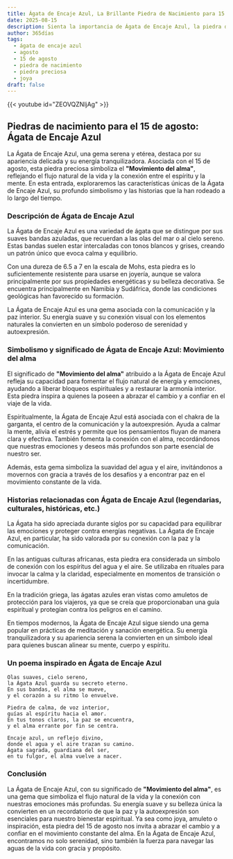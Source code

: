 ```yaml
---
title: Ágata de Encaje Azul, La Brillante Piedra de Nacimiento para 15 de agosto
date: 2025-08-15
description: Sienta la importancia de Ágata de Encaje Azul, la piedra de nacimiento de 15 de agosto que simboliza Movimiento del alma. Deje que su belleza y significado iluminen su día.
author: 365días
tags:
  - ágata de encaje azul
  - agosto
  - 15 de agosto
  - piedra de nacimiento
  - piedra preciosa
  - joya
draft: false
---
```


{{< youtube id="ZEOVQZNljAg" >}}

## Piedras de nacimiento para el 15 de agosto: Ágata de Encaje Azul

La Ágata de Encaje Azul, una gema serena y etérea, destaca por su apariencia delicada y su energía tranquilizadora. Asociada con el 15 de agosto, esta piedra preciosa simboliza el **"Movimiento del alma"**, reflejando el flujo natural de la vida y la conexión entre el espíritu y la mente. En esta entrada, exploraremos las características únicas de la Ágata de Encaje Azul, su profundo simbolismo y las historias que la han rodeado a lo largo del tiempo.

### Descripción de Ágata de Encaje Azul

La Ágata de Encaje Azul es una variedad de ágata que se distingue por sus suaves bandas azuladas, que recuerdan a las olas del mar o al cielo sereno. Estas bandas suelen estar intercaladas con tonos blancos y grises, creando un patrón único que evoca calma y equilibrio.

Con una dureza de 6.5 a 7 en la escala de Mohs, esta piedra es lo suficientemente resistente para usarse en joyería, aunque se valora principalmente por sus propiedades energéticas y su belleza decorativa. Se encuentra principalmente en Namibia y Sudáfrica, donde las condiciones geológicas han favorecido su formación.

La Ágata de Encaje Azul es una gema asociada con la comunicación y la paz interior. Su energía suave y su conexión visual con los elementos naturales la convierten en un símbolo poderoso de serenidad y autoexpresión.

### Simbolismo y significado de Ágata de Encaje Azul: Movimiento del alma

El significado de **"Movimiento del alma"** atribuido a la Ágata de Encaje Azul refleja su capacidad para fomentar el flujo natural de energía y emociones, ayudando a liberar bloqueos espirituales y a restaurar la armonía interior. Esta piedra inspira a quienes la poseen a abrazar el cambio y a confiar en el viaje de la vida.

Espiritualmente, la Ágata de Encaje Azul está asociada con el chakra de la garganta, el centro de la comunicación y la autoexpresión. Ayuda a calmar la mente, alivia el estrés y permite que los pensamientos fluyan de manera clara y efectiva. También fomenta la conexión con el alma, recordándonos que nuestras emociones y deseos más profundos son parte esencial de nuestro ser.

Además, esta gema simboliza la suavidad del agua y el aire, invitándonos a movernos con gracia a través de los desafíos y a encontrar paz en el movimiento constante de la vida.

### Historias relacionadas con Ágata de Encaje Azul (legendarias, culturales, históricas, etc.)

La Ágata ha sido apreciada durante siglos por su capacidad para equilibrar las emociones y proteger contra energías negativas. La Ágata de Encaje Azul, en particular, ha sido valorada por su conexión con la paz y la comunicación.

En las antiguas culturas africanas, esta piedra era considerada un símbolo de conexión con los espíritus del agua y el aire. Se utilizaba en rituales para invocar la calma y la claridad, especialmente en momentos de transición o incertidumbre.

En la tradición griega, las ágatas azules eran vistas como amuletos de protección para los viajeros, ya que se creía que proporcionaban una guía espiritual y protegían contra los peligros en el camino.

En tiempos modernos, la Ágata de Encaje Azul sigue siendo una gema popular en prácticas de meditación y sanación energética. Su energía tranquilizadora y su apariencia serena la convierten en un símbolo ideal para quienes buscan alinear su mente, cuerpo y espíritu.

### Un poema inspirado en Ágata de Encaje Azul

```
Olas suaves, cielo sereno,  
la Ágata Azul guarda su secreto eterno.  
En sus bandas, el alma se mueve,  
y el corazón a su ritmo lo envuelve.  

Piedra de calma, de voz interior,  
guías al espíritu hacia el amor.  
En tus tonos claros, la paz se encuentra,  
y el alma errante por fin se centra.  

Encaje azul, un reflejo divino,  
donde el agua y el aire trazan su camino.  
Ágata sagrada, guardiana del ser,  
en tu fulgor, el alma vuelve a nacer.  
```

### Conclusión

La Ágata de Encaje Azul, con su significado de **"Movimiento del alma"**, es una gema que simboliza el flujo natural de la vida y la conexión con nuestras emociones más profundas. Su energía suave y su belleza única la convierten en un recordatorio de que la paz y la autoexpresión son esenciales para nuestro bienestar espiritual. Ya sea como joya, amuleto o inspiración, esta piedra del 15 de agosto nos invita a abrazar el cambio y a confiar en el movimiento constante del alma. En la Ágata de Encaje Azul, encontramos no solo serenidad, sino también la fuerza para navegar las aguas de la vida con gracia y propósito.